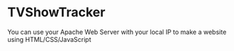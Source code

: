 # TVShowTracker
You can use your Apache Web Server with your local IP to make  a website using HTML/CSS/JavaScript
